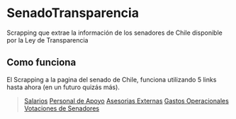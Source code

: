 # SenadoTransparencia
Scrapping que extrae la información de los senadores de Chile disponible por la Ley de Transparencia


## Como funciona
El Scrapping a la pagina del senado de Chile, funciona utilizando 5 links hasta ahora (en un futuro quizás más).

>[Salarios]("https://www.senado.cl/appsenado/index.php?mo=transparencia&ac=informeTransparencia&tipo=7&anno=2023&mesid=0")
>[Personal de Apoyo](https://www.senado.cl/appsenado/index.php?mo=transparencia&ac=informeTransparencia&tipo=15&anno=2023&mesid=0)
>[Asesorias Externas](https://www.senado.cl/appsenado/index.php?mo=transparencia&ac=informeTransparencia&tipo=16&anno=2023&mesid=0)
>[Gastos Operacionales](https://www.senado.cl/appsenado/index.php?mo=transparencia&ac=informeTransparencia&tipo=20&anno=2023&mesid=9)
>[Votaciones de Senadores](https://www.senado.cl/appsenado/index.php?mo=sesionessala&ac=votacionSala&legiini=462)
